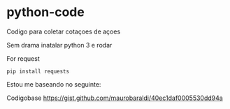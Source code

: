 # python-code

Codigo para coletar cotaçoes de açoes

Sem drama inatalar python 3 e rodar

For request

    pip install requests


Estou me baseando no seguinte:

Codigobase https://gist.github.com/maurobaraldi/40ec1daf0005530dd94a
